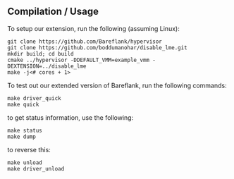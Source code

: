 ## Compilation / Usage

To setup our extension, run the following (assuming Linux):

```
git clone https://github.com/Bareflank/hypervisor
git clone https://github.com/boddumanohar/disable_lme.git
mkdir build; cd build
cmake ../hypervisor -DDEFAULT_VMM=example_vmm -DEXTENSION=../disable_lme
make -j<# cores + 1>
```

To test out our extended version of Bareflank, run the following commands:

```
make driver_quick
make quick
```

to get status information, use the following:

```
make status
make dump
```

to reverse this:

```
make unload
make driver_unload
```
